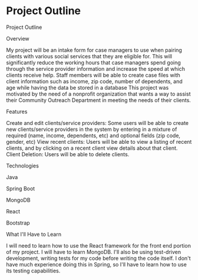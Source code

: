 # Project Outline
Project Outline

Overview

My project will be an intake form for case managers to use when pairing clients with various social services that they are eligible for. This will significantly reduce the working hours that  case managers spend going through the service provider information and increase the speed at which clients receive help. Staff members will be able to  create case files with client information such as income, zip code, number of dependents, and age  while having the data be stored in a database
This project was motivated by the need of a nonprofit organization that wants a way to assist their Community Outreach Department in meeting the needs of their clients.

Features

Create and edit clients/service providers: Some users will be able to create new clients/service providers in the system by entering in a mixture of required (name, income, dependents, etc) and optional fields (zip code, gender, etc)
View recent clients: Users will be able to view a listing of recent clients, and by clicking on a recent client view details about that client.
Client Deletion: Users will be able to delete clients.

Technologies

Java

Spring Boot

MongoDB

React

Bootstrap

What I'll Have to Learn

I will need to learn how to use the React framework for the front end portion of my project. I will have to learn MongoDB. I'll also be using test-driven development, writing tests for my code before writing the code itself. I don't have much experience doing this in Spring, so I'll have to learn how to use its testing capabilities.





